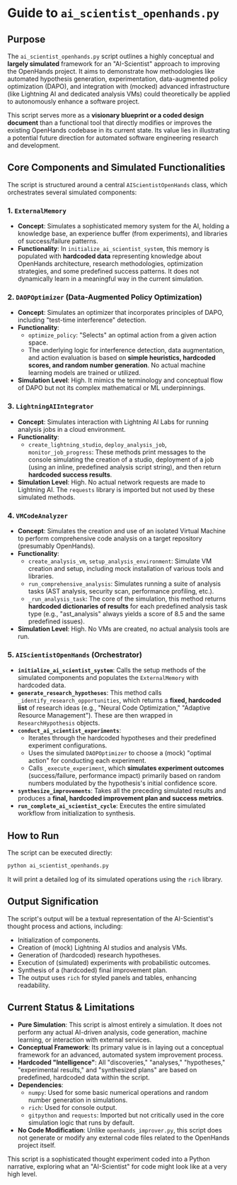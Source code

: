 # Guide to `ai_scientist_openhands.py`

## Purpose

The `ai_scientist_openhands.py` script outlines a highly conceptual and **largely simulated** framework for an "AI-Scientist" approach to improving the OpenHands project. It aims to demonstrate how methodologies like automated hypothesis generation, experimentation, data-augmented policy optimization (DAPO), and integration with (mocked) advanced infrastructure (like Lightning AI and dedicated analysis VMs) could theoretically be applied to autonomously enhance a software project.

This script serves more as a **visionary blueprint or a coded design document** than a functional tool that directly modifies or improves the existing OpenHands codebase in its current state. Its value lies in illustrating a potential future direction for automated software engineering research and development.

## Core Components and Simulated Functionalities

The script is structured around a central `AIScientistOpenHands` class, which orchestrates several simulated components:

### 1. `ExternalMemory`
*   **Concept**: Simulates a sophisticated memory system for the AI, holding a knowledge base, an experience buffer (from experiments), and libraries of success/failure patterns.
*   **Functionality**: In `initialize_ai_scientist_system`, this memory is populated with **hardcoded data** representing knowledge about OpenHands architecture, research methodologies, optimization strategies, and some predefined success patterns. It does not dynamically learn in a meaningful way in the current simulation.

### 2. `DAOPOptimizer` (Data-Augmented Policy Optimization)
*   **Concept**: Simulates an optimizer that incorporates principles of DAPO, including "test-time interference" detection.
*   **Functionality**:
    *   `optimize_policy`: "Selects" an optimal action from a given action space.
    *   The underlying logic for interference detection, data augmentation, and action evaluation is based on **simple heuristics, hardcoded scores, and random number generation**. No actual machine learning models are trained or utilized.
*   **Simulation Level**: High. It mimics the terminology and conceptual flow of DAPO but not its complex mathematical or ML underpinnings.

### 3. `LightningAIIntegrator`
*   **Concept**: Simulates interaction with Lightning AI Labs for running analysis jobs in a cloud environment.
*   **Functionality**:
    *   `create_lightning_studio`, `deploy_analysis_job`, `monitor_job_progress`: These methods print messages to the console simulating the creation of a studio, deployment of a job (using an inline, predefined analysis script string), and then return **hardcoded success results**.
*   **Simulation Level**: High. No actual network requests are made to Lightning AI. The `requests` library is imported but not used by these simulated methods.

### 4. `VMCodeAnalyzer`
*   **Concept**: Simulates the creation and use of an isolated Virtual Machine to perform comprehensive code analysis on a target repository (presumably OpenHands).
*   **Functionality**:
    *   `create_analysis_vm`, `setup_analysis_environment`: Simulate VM creation and setup, including mock installation of various tools and libraries.
    *   `run_comprehensive_analysis`: Simulates running a suite of analysis tasks (AST analysis, security scan, performance profiling, etc.).
    *   `_run_analysis_task`: The core of the simulation, this method returns **hardcoded dictionaries of results** for each predefined analysis task type (e.g., "ast_analysis" always yields a score of 8.5 and the same predefined issues).
*   **Simulation Level**: High. No VMs are created, no actual analysis tools are run.

### 5. `AIScientistOpenHands` (Orchestrator)
*   **`initialize_ai_scientist_system`**: Calls the setup methods of the simulated components and populates the `ExternalMemory` with hardcoded data.
*   **`generate_research_hypotheses`**: This method calls `_identify_research_opportunities`, which returns a **fixed, hardcoded list** of research ideas (e.g., "Neural Code Optimization," "Adaptive Resource Management"). These are then wrapped in `ResearchHypothesis` objects.
*   **`conduct_ai_scientist_experiments`**:
    *   Iterates through the hardcoded hypotheses and their predefined experiment configurations.
    *   Uses the simulated `DAOPOptimizer` to choose a (mock) "optimal action" for conducting each experiment.
    *   Calls `_execute_experiment`, which **simulates experiment outcomes** (success/failure, performance impact) primarily based on random numbers modulated by the hypothesis's initial confidence score.
*   **`synthesize_improvements`**: Takes all the preceding simulated results and produces a **final, hardcoded improvement plan and success metrics**.
*   **`run_complete_ai_scientist_cycle`**: Executes the entire simulated workflow from initialization to synthesis.

## How to Run

The script can be executed directly:
```bash
python ai_scientist_openhands.py
```
It will print a detailed log of its simulated operations using the `rich` library.

## Output Signification

The script's output will be a textual representation of the AI-Scientist's thought process and actions, including:
*   Initialization of components.
*   Creation of (mock) Lightning AI studios and analysis VMs.
*   Generation of (hardcoded) research hypotheses.
*   Execution of (simulated) experiments with probabilistic outcomes.
*   Synthesis of a (hardcoded) final improvement plan.
*   The output uses `rich` for styled panels and tables, enhancing readability.

## Current Status & Limitations

*   **Pure Simulation**: This script is almost entirely a simulation. It does not perform any actual AI-driven analysis, code generation, machine learning, or interaction with external services.
*   **Conceptual Framework**: Its primary value is in laying out a conceptual framework for an advanced, automated system improvement process.
*   **Hardcoded "Intelligence"**: All "discoveries," "analyses," "hypotheses," "experimental results," and "synthesized plans" are based on predefined, hardcoded data within the script.
*   **Dependencies**:
    *   `numpy`: Used for some basic numerical operations and random number generation in simulations.
    *   `rich`: Used for console output.
    *   `gitpython` and `requests`: Imported but not critically used in the core simulation logic that runs by default.
*   **No Code Modification**: Unlike `openhands_improver.py`, this script does not generate or modify any external code files related to the OpenHands project itself.

This script is a sophisticated thought experiment coded into a Python narrative, exploring what an "AI-Scientist" for code might look like at a very high level.
